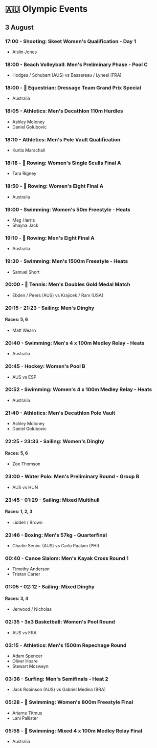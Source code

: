 # 🇦🇺 Olympic Events

## 3 August

### 17:00 - Shooting: Skeet Women's Qualification - Day 1
* Aislin Jones

### 18:00 - Beach Volleyball: Men's Preliminary Phase - Pool C
* Hodges / Schubert (AUS) vs Bassereau / Lyneel (FRA)

### 18:00 - 🏅 Equestrian: Dressage Team Grand Prix Special
* Australia

### 18:05 - Athletics: Men's Decathlon 110m Hurdles
* Ashley Moloney
* Daniel Golubovic

### 18:10 - Athletics: Men's Pole Vault Qualification
* Kurtis Marschall

### 18:18 - 🏅 Rowing: Women's Single Sculls Final A
* Tara Rigney

### 18:50 - 🏅 Rowing: Women's Eight Final A
* Australia

### 19:00 - Swimming: Women's 50m Freestyle - Heats
* Meg Harris
* Shayna Jack

### 19:10 - 🏅 Rowing: Men's Eight Final A
* Australia

### 19:30 - Swimming: Men's 1500m Freestyle - Heats
* Samuel Short

### 20:00 - 🏅 Tennis: Men's Doubles Gold Medal Match
* Ebden / Peers (AUS) vs Krajicek / Ram (USA)

### 20:15 - 21:23 - Sailing: Men's Dinghy
#### Races: 5, 6
* Matt Wearn

### 20:40 - Swimming: Men's 4 x 100m Medley Relay - Heats
* Australia

### 20:45 - Hockey: Women's Pool B
* AUS vs ESP

### 20:52 - Swimming: Women's 4 x 100m Medley Relay - Heats
* Australia

### 21:40 - Athletics: Men's Decathlon Pole Vault
* Ashley Moloney
* Daniel Golubovic

### 22:25 - 23:33 - Sailing: Women's Dinghy
#### Races: 5, 6
* Zoe Thomson

### 23:00 - Water Polo: Men's Preliminary Round - Group B
* AUS vs HUN

### 23:45 - 01:29 - Sailing: Mixed Multihull
#### Races: 1, 2, 3
* Liddell / Brown

### 23:46 - Boxing: Men's 57kg - Quarterfinal
* Charlie Senior (AUS) vs Carlo Paalam (PHI)

### 00:40 - Canoe Slalom: Men's Kayak Cross Round 1
* Timothy Anderson
* Tristan Carter

### 01:05 - 02:12 - Sailing: Mixed Dinghy
#### Races: 3, 4
* Jerwood / Nicholas

### 02:35 - 3x3 Basketball: Women's Pool Round
* AUS vs FRA

### 03:15 - Athletics: Men's 1500m Repechage Round
* Adam Spencer
* Oliver Hoare
* Stewart Mcsweyn

### 03:36 - Surfing: Men's Semifinals - Heat 2
* Jack Robinson (AUS) vs Gabriel Medina (BRA)

### 05:28 - 🏅 Swimming: Women's 800m Freestyle Final
* Ariarne Titmus
* Lani Pallister

### 05:58 - 🏅 Swimming: Mixed 4 x 100m Medley Relay Final
* Australia

